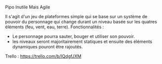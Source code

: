 Pipo Inutile Mais Agile


Il s'agit d'un jeu de plateformes simple qui se base sur un système de pouvoir du personnage qui change durant un niveau basée sur les quatres éléments (feu, vent, eau, terre).
Fonctionnalités :
- Le personnage pourra sauter, bouger et utiliser son pouvoir.
- les niveaux seront majoritairement statiques et ensuite des éléments dynamiques pouront être rajoutés.

Trello : https://trello.com/b/IQdgfJXM


